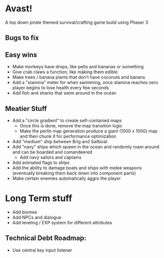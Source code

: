 # Avast!

A top down pirate themed survival/crafting game build using Phaser 3

## Bugs to fix

## Easy wins

- Make monkeys have drops, like pelts and bananas or something
- Give crab claws a function, like making them edible
- Make trees / banana plants that don't have coconuts and banans
- Add a "stamina" meter for when swimming, once stamina reaches zero player begins to lose health every few seconds
- Add fish and sharks that swim around in the ocean

## Meatier Stuff

- Add a "circle gradient" to create self-contained maps
  - Once this is done, remove the map transition logic
  - Make the perlin map generation produce a giant (1000 x 1000) map and then chunk it for performance optimization
- Add "medium" ship between Brig and Sailboat
- Add "navy" ships which spawn in the ocean and randomly roam around and can be boarded and comandeered
  - Add navy sailors and captains
- Add animated flags to ships
- Add the ability to damage boats and ships with melee weapons (eventually breaking them back down into component parts)
- Make certain enemies automatically aggro the player

# Long Term stuff

- Add biomes
- Add NPCs and dialogue
- Add leveling / EXP system for different attributes

## Technical Debt Roadmap:

- Use central key input listener
